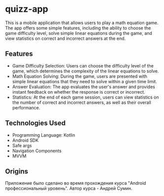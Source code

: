 # quizz-app
This is a mobile application that allows users to play a math equation game. The app offers some simple features, including the ability to choose the game difficulty level, solve simple linear equations during the game, and view statistics on correct and incorrect answers at the end.
## Features
+ Game Difficulty Selection: Users can choose the difficulty level of the game, which determines the complexity of the linear equations to solve.
+ Math Equation Solving: During the game, users are presented with simple linear equations that they need to solve within a given time limit.
+ Answer Evaluation: The app evaluates the user's answer and provides instant feedback on whether the response is correct or incorrect.
+ Statistics: At the end of each game session, users can view statistics on the number of correct and incorrect answers, as well as their overall performance.
## Technologies Used
+	Programming Language: Kotlin
+	Android SDK
+ Safe args 
+	Navigation Components
+	MVVM
## Origins
Приложение было сделано во время прохождения курса "Android профессиональный уровень". Автор курса - Андрей Сумин.
